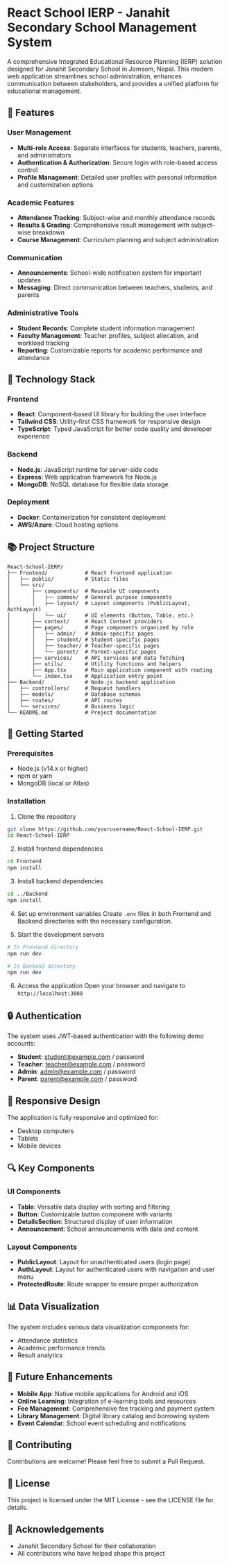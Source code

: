 # React School IERP - Janahit Secondary School Management System

A comprehensive Integrated Educational Resource Planning (IERP) solution designed for Janahit Secondary School in Jomsom, Nepal. This modern web application streamlines school administration, enhances communication between stakeholders, and provides a unified platform for educational management.

## 🌟 Features

### User Management
- **Multi-role Access**: Separate interfaces for students, teachers, parents, and administrators
- **Authentication & Authorization**: Secure login with role-based access control
- **Profile Management**: Detailed user profiles with personal information and customization options

### Academic Features
- **Attendance Tracking**: Subject-wise and monthly attendance records
- **Results & Grading**: Comprehensive result management with subject-wise breakdown
- **Course Management**: Curriculum planning and subject administration

### Communication
- **Announcements**: School-wide notification system for important updates
- **Messaging**: Direct communication between teachers, students, and parents

### Administrative Tools
- **Student Records**: Complete student information management
- **Faculty Management**: Teacher profiles, subject allocation, and workload tracking
- **Reporting**: Customizable reports for academic performance and attendance

## 🚀 Technology Stack

### Frontend
- **React**: Component-based UI library for building the user interface
- **Tailwind CSS**: Utility-first CSS framework for responsive design
- **TypeScript**: Typed JavaScript for better code quality and developer experience

### Backend
- **Node.js**: JavaScript runtime for server-side code
- **Express**: Web application framework for Node.js
- **MongoDB**: NoSQL database for flexible data storage

### Deployment
- **Docker**: Containerization for consistent deployment
- **AWS/Azure**: Cloud hosting options

## 📚 Project Structure

```
React-School-IERP/
├── Frontend/            # React frontend application
│   ├── public/          # Static files
│   └── src/
│       ├── components/  # Reusable UI components
│       │   ├── common/  # General purpose components
│       │   ├── layout/  # Layout components (PublicLayout, AuthLayout)
│       │   └── ui/      # UI elements (Button, Table, etc.)
│       ├── context/     # React Context providers
│       ├── pages/       # Page components organized by role
│       │   ├── admin/   # Admin-specific pages
│       │   ├── student/ # Student-specific pages
│       │   ├── teacher/ # Teacher-specific pages
│       │   └── parent/  # Parent-specific pages
│       ├── services/    # API services and data fetching
│       ├── utils/       # Utility functions and helpers
│       ├── App.tsx      # Main application component with routing
│       └── index.tsx    # Application entry point
├── Backend/             # Node.js backend application
│   ├── controllers/     # Request handlers
│   ├── models/          # Database schemas
│   ├── routes/          # API routes
│   └── services/        # Business logic
└── README.md            # Project documentation
```

## 🔧 Getting Started

### Prerequisites
- Node.js (v14.x or higher)
- npm or yarn
- MongoDB (local or Atlas)

### Installation

1. Clone the repository
```bash
git clone https://github.com/yourusername/React-School-IERP.git
cd React-School-IERP
```

2. Install frontend dependencies
```bash
cd Frontend
npm install
```

3. Install backend dependencies
```bash
cd ../Backend
npm install
```

4. Set up environment variables
Create `.env` files in both Frontend and Backend directories with the necessary configuration.

5. Start the development servers
```bash
# In Frontend directory
npm run dev

# In Backend directory
npm run dev
```

6. Access the application
Open your browser and navigate to `http://localhost:3000`

## 🔒 Authentication

The system uses JWT-based authentication with the following demo accounts:

- **Student**: student@example.com / password
- **Teacher**: teacher@example.com / password
- **Admin**: admin@example.com / password
- **Parent**: parent@example.com / password

## 📱 Responsive Design

The application is fully responsive and optimized for:
- Desktop computers
- Tablets
- Mobile devices

## 🔍 Key Components

### UI Components
- **Table**: Versatile data display with sorting and filtering
- **Button**: Customizable button component with variants
- **DetailsSection**: Structured display of user information
- **Announcement**: School announcements with date and content

### Layout Components
- **PublicLayout**: Layout for unauthenticated users (login page)
- **AuthLayout**: Layout for authenticated users with navigation and user menu
- **ProtectedRoute**: Route wrapper to ensure proper authorization

## 📊 Data Visualization

The system includes various data visualization components for:
- Attendance statistics
- Academic performance trends
- Result analytics

## 🔮 Future Enhancements

- **Mobile App**: Native mobile applications for Android and iOS
- **Online Learning**: Integration of e-learning tools and resources
- **Fee Management**: Comprehensive fee tracking and payment system
- **Library Management**: Digital library catalog and borrowing system
- **Event Calendar**: School event scheduling and notifications

## 🤝 Contributing

Contributions are welcome! Please feel free to submit a Pull Request.

## 📄 License

This project is licensed under the MIT License - see the LICENSE file for details.

## 🙏 Acknowledgements

- Janahit Secondary School for their collaboration
- All contributors who have helped shape this project
